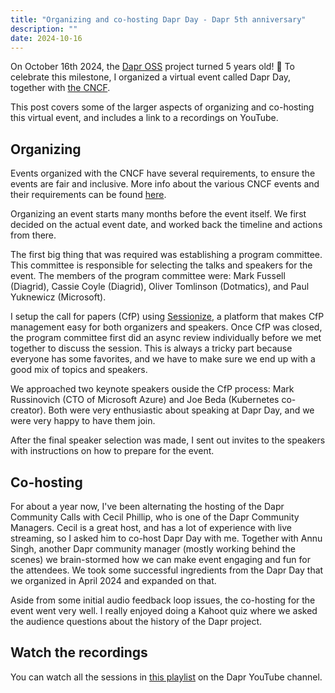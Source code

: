 ```yaml
---
title: "Organizing and co-hosting Dapr Day - Dapr 5th anniversary"
description: ""
date: 2024-10-16
---
```


On October 16th 2024, the [Dapr OSS](https://dapr.io) project turned 5 years old! 🎉 To celebrate this milestone, I organized a virtual event called Dapr Day, together with [the CNCF](https://www.cncf.io/).

This post covers some of the larger aspects of organizing and co-hosting this virtual event, and includes a link to a recordings on YouTube.

## Organizing

Events organized with the CNCF have several requirements, to ensure the events are fair and inclusive. More info about the various CNCF events and their requirements can be found [here](https://www.cncf.io/events/).

Organizing an event starts many months before the event itself. We first decided on the actual event date, and worked back the timeline and actions from there.

The first big thing that was required was establishing a program committee. This committee is responsible for selecting the talks and speakers for the event. The members of the program committee were: Mark Fussell (Diagrid), Cassie Coyle (Diagrid), Oliver Tomlinson (Dotmatics), and Paul Yuknewicz (Microsoft).

I setup the call for papers (CfP) using [Sessionize](https://sessionize.com), a platform that makes CfP management easy for both organizers and speakers. Once CfP was closed, the program committee first did an async review individually before we met together to discuss the session. This is always a tricky part because everyone has some favorites, and we have to make sure we end up with a good mix of topics and speakers.

We approached two keynote speakers ouside the CfP process: Mark Russinovich (CTO of Microsoft Azure) and Joe Beda (Kubernetes co-creator). Both were very enthusiastic about speaking at Dapr Day, and we were very happy to have them join.

After the final speaker selection was made, I sent out invites to the speakers with instructions on how to prepare for the event.

## Co-hosting

For about a year now, I've been alternating the hosting of the Dapr Community Calls with Cecil Phillip, who is one of the Dapr Community Managers. Cecil is a great host, and has a lot of experience with live streaming, so I asked him to co-host Dapr Day with me. Together with Annu Singh, another Dapr community manager (mostly working behind the scenes) we brain-stormed how we can make event engaging and fun for the attendees. We took some successful ingredients from the Dapr Day that we organized in April 2024 and expanded on that.

Aside from some initial audio feedback loop issues, the co-hosting for the event went very well. I really enjoyed doing a Kahoot quiz where we asked the audience questions about the history of the Dapr project. 


## Watch the recordings

You can watch all the sessions in [this playlist](https://www.youtube.com/playlist?list=PLcip_LgkYwzsFZ65fIzeOmJBQHwcPQ_gE) on the Dapr YouTube channel.

